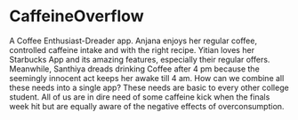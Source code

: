# CaffeineOverflow
A Coffee Enthusiast-Dreader app. Anjana enjoys her regular coffee, controlled caffeine intake and with the right recipe. Yitian loves her Starbucks App and its amazing features, especially their regular offers. Meanwhile, Santhiya dreads drinking Coffee after 4 pm because the seemingly innocent act keeps her awake till 4 am. How can we combine all these needs into a single app? These needs are basic to every other college student. All of us are in dire need of some caffeine kick when the finals week hit but are equally aware of the negative effects of overconsumption.
